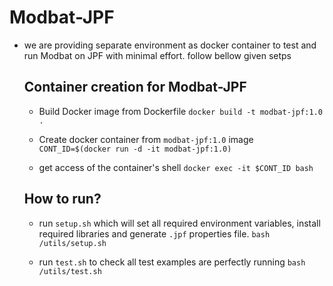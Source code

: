 # Modbat-JPF

- we are providing separate environment as docker container to test and run Modbat on JPF with minimal effort. follow bellow given setps

  ## Container creation for Modbat-JPF

    - Build Docker image from Dockerfile
      `docker build -t modbat-jpf:1.0 .`

  - Create docker container from `modbat-jpf:1.0` image
      `CONT_ID=$(docker run -d -it modbat-jpf:1.0)`

  - get access of the container's shell
    `docker exec -it $CONT_ID bash`

  ## How to run?

  - run `setup.sh` which will set all required environment variables, install required libraries and generate `.jpf` properties file.
    `bash /utils/setup.sh`

  - run `test.sh` to check all test examples are perfectly running
    `bash /utils/test.sh`
